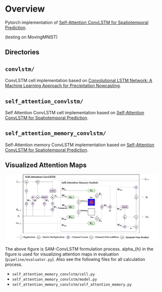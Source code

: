 # Overview

Pytorch implementation of [Self-Attention ConvLSTM for Spatiotemporal Prediction](https://ojs.aaai.org/index.php/AAAI/article/view/6819/6673).

(testing on MovingMNIST)

## Directories

## `convlstm/`

ConvLSTM cell implementation based on [Convolutional LSTM Network: A Machine Learning Approach for Precipitation Nowcasting](https://paperswithcode.com/paper/convolutional-lstm-network-a-machine-learning).

## `self_attention_convlstm/`

Self Attention ConvLSTM cell implementation based on [Self-Attention ConvLSTM for Spatiotemporal Prediction](https://ojs.aaai.org/index.php/AAAI/article/view/6819/6673).

## `self_attention_memory_convlstm/`

Self-Attention memory ConvLSTM implementation based on [Self-Attention ConvLSTM for Spatiotemporal Prediction](https://ojs.aaai.org/index.php/AAAI/article/view/6819/6673).

## Visualized Attention Maps

![sa-convlstm](fig/sa-convlstm.png)

The above figure is SAM-ConvLSTM formulation process. alpha_{h} in the figure is
used for visualizing attention maps in evaluation (`pipeline/evaluator.py`). Also see the
following files for all calculation process.

- `self_attention_memory_convlstm/cell.py`
- `self_attention_memory_convlstm/model.py`
- `self_attention_memory_convlstm/self_attention_memory.py`
